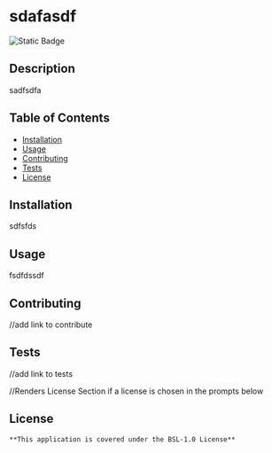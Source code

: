 # sdafasdf
  
![Static Badge](https://img.shields.io/badge/BSL-1.0-content)

## Description
  
sadfsdfa
  
## Table of Contents

- [Installation](#installation)
- [Usage](#usage)
- [Contributing](#contributing)
- [Tests](#tests)
- [License](#license)

## Installation
  
sdfsfds
  
## Usage
  
fsdfdssdf
  
## Contributing
  
//add link to contribute

## Tests

//add link to tests

//Renders License Section if a license is chosen in the prompts below

## License

    **This application is covered under the BSL-1.0 License**
